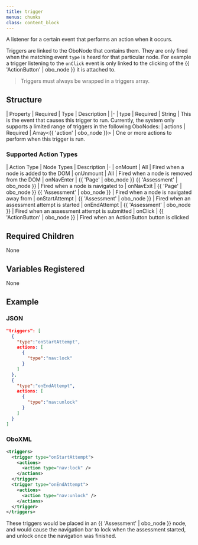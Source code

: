```yaml
---
title: trigger
menus: chunks
class: content_block
---
```


A listener for a certain event that performs an action when it occurs.

Triggers are linked to the OboNode that contains them. They are only fired when the matching event `type` is heard for that particular node. For example a trigger listening to the `onClick` event is only linked to the clicking of the {{ 'ActionButton' | obo_node }} it is attached to.

> Triggers must always be wrapped in a triggers array.

## Structure

| Property | Required | Type | Description |
|-
| type | Required | String | This is the event that causes this trigger to run. Currently, the system only supports a limited range of triggers in the following OboNodes:
| actions | Required | Array<{{ 'action' | obo_node }}> | One or more actions to perform when this trigger is run.

### Supported Action Types

| Action Type | Node Types | Description
|-
| onMount | All | Fired when a node is added to the DOM
| onUnmount | All | Fired when a node is removed from the DOM
| onNavEnter | {{ 'Page' | obo_node }} {{ 'Assessment' | obo_node }} | Fired when a node is navigated to
| onNavExit | {{ 'Page' | obo_node }} {{ 'Assessment' | obo_node }} | Fired when a node is navigated away from
| onStartAttempt | {{ 'Assessment' | obo_node }} | Fired when an assessment attempt is started
| onEndAttempt | {{ 'Assessment' | obo_node }} | Fired when an assessment attempt is submitted
| onClick | {{ 'ActionButton' | obo_node }} | Fired when an ActionButton button is clicked

## Required Children

None

## Variables Registered

None

## Example

### JSON

```json
"triggers": [
  {
    "type":"onStartAttempt",
    actions: [
      {
        "type":"nav:lock"
      }
    ]
  },
  {
    "type":"onEndAttempt",
    actions: [
      {
        "type":"nav:unlock"
      }
    ]
  }
]
```

### OboXML

```xml
<triggers>
  <trigger type="onStartAttempt">
    <actions>
      <action type="nav:lock" />
    </actions>
  </trigger>
  <trigger type="onEndAttempt">
    <actions>
      <action type="nav:unlock" />
    </actions>
  </trigger>
</triggers>
```

These triggers would be placed in an {{ 'Assessment' | obo_node }} node, and would cause the navigation bar to lock when the assessment started, and unlock once the navigation was finished.
